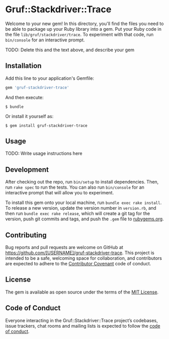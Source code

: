 # Gruf::Stackdriver::Trace

Welcome to your new gem! In this directory, you'll find the files you need to be able to package up your Ruby library into a gem. Put your Ruby code in the file `lib/gruf/stackdriver/trace`. To experiment with that code, run `bin/console` for an interactive prompt.

TODO: Delete this and the text above, and describe your gem

## Installation

Add this line to your application's Gemfile:

```ruby
gem 'gruf-stackdriver-trace'
```

And then execute:

    $ bundle

Or install it yourself as:

    $ gem install gruf-stackdriver-trace

## Usage

TODO: Write usage instructions here

## Development

After checking out the repo, run `bin/setup` to install dependencies. Then, run `rake spec` to run the tests. You can also run `bin/console` for an interactive prompt that will allow you to experiment.

To install this gem onto your local machine, run `bundle exec rake install`. To release a new version, update the version number in `version.rb`, and then run `bundle exec rake release`, which will create a git tag for the version, push git commits and tags, and push the `.gem` file to [rubygems.org](https://rubygems.org).

## Contributing

Bug reports and pull requests are welcome on GitHub at https://github.com/[USERNAME]/gruf-stackdriver-trace. This project is intended to be a safe, welcoming space for collaboration, and contributors are expected to adhere to the [Contributor Covenant](http://contributor-covenant.org) code of conduct.

## License

The gem is available as open source under the terms of the [MIT License](https://opensource.org/licenses/MIT).

## Code of Conduct

Everyone interacting in the Gruf::Stackdriver::Trace project’s codebases, issue trackers, chat rooms and mailing lists is expected to follow the [code of conduct](https://github.com/[USERNAME]/gruf-stackdriver-trace/blob/master/CODE_OF_CONDUCT.md).
